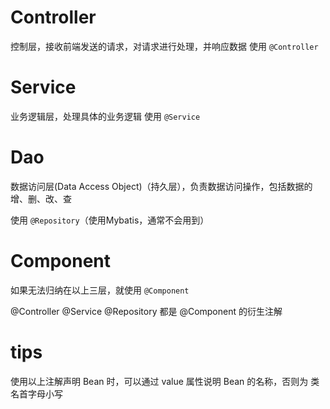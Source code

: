 # Controller

控制层，接收前端发送的请求，对请求进行处理，并响应数据 使用 `@Controller`

# Service

业务逻辑层，处理具体的业务逻辑 使用 `@Service`

# Dao

数据访问层(Data Access Object)（持久层），负责数据访问操作，包括数据的增、删、改、查 

使用 `@Repository`（使用Mybatis，通常不会用到）

# Component

如果无法归纳在以上三层，就使用 `@Component`

@Controller @Service @Repository 都是 @Component 的衍生注解

# tips

使用以上注解声明 Bean 时，可以通过 value 属性说明 Bean 的名称，否则为 类名首字母小写